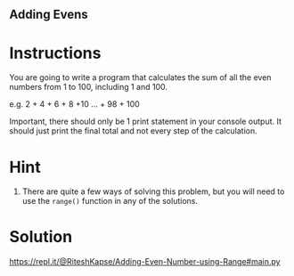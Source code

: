## Adding Evens

# Instructions

You are going to write a program that calculates the sum of all the even numbers from 1 to 100, including 1 and 100.

e.g. 2 + 4 + 6 + 8 +10 ... + 98 + 100

Important, there should only be 1 print statement in your console output. It should just print the final total and not every step of the calculation.

# Hint

1. There are quite a few ways of solving this problem, but you will need to use the `range()` function in any of the solutions.

# Solution

https://repl.it/@RiteshKapse/Adding-Even-Number-using-Range#main.py